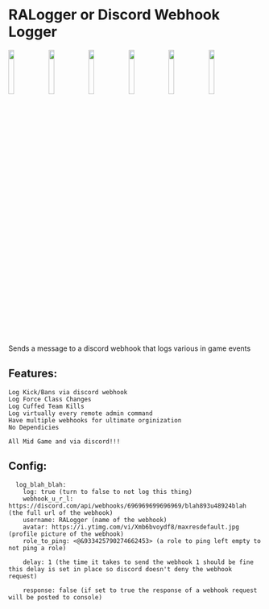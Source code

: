 # RALogger or Discord Webhook Logger
<img src="https://cloud.githubusercontent.com/assets/4307137/10105283/251b6868-63ae-11e5-9918-b789d9d682ec.png" width="15%"></img> <img src="https://cloud.githubusercontent.com/assets/4307137/10105290/2a183f3a-63ae-11e5-9380-50d9f6d8afd6.png" width="15%"></img> <img src="https://cloud.githubusercontent.com/assets/4307137/10105284/26aa7ad4-63ae-11e5-88b7-bc523a095c9f.png" width="15%"></img> <img src="https://cloud.githubusercontent.com/assets/4307137/10105288/28698fae-63ae-11e5-8ba7-a62360a8e8a7.png" width="15%"></img> <img src="https://cloud.githubusercontent.com/assets/4307137/10105283/251b6868-63ae-11e5-9918-b789d9d682ec.png" width="15%"></img> <img src="https://cloud.githubusercontent.com/assets/4307137/10105290/2a183f3a-63ae-11e5-9380-50d9f6d8afd6.png" width="15%"></img> 
Sends a message to a discord webhook that logs various in game events

## Features:
```
Log Kick/Bans via discord webhook
Log Force Class Changes
Log Cuffed Team Kills
Log virtually every remote admin command
Have multiple webhooks for ultimate orginization
No Dependicies

All Mid Game and via discord!!!
```

## Config:
```
  log_blah_blah:
    log: true (turn to false to not log this thing)
    webhook_u_r_l: https://discord.com/api/webhooks/696969699696969/blah893u48924blah (the full url of the webhook)
    username: RALogger (name of the webhook)
    avatar: https://i.ytimg.com/vi/Xmb6bvoydf8/maxresdefault.jpg (profile picture of the webhook)
    role_to_ping: <@&933425790274662453> (a role to ping left empty to not ping a role)
    
    delay: 1 (the time it takes to send the webhook 1 should be fine this delay is set in place so discord doesn't deny the webhook request)
    
    response: false (if set to true the response of a webhook request will be posted to console)
```
